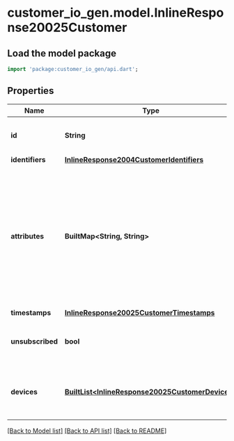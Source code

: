 # customer_io_gen.model.InlineResponse20025Customer

## Load the model package
```dart
import 'package:customer_io_gen/api.dart';
```

## Properties
Name | Type | Description | Notes
------------ | ------------- | ------------- | -------------
**id** | **String** | The customer ID referenced in the request. | [optional] 
**identifiers** | [**InlineResponse2004CustomerIdentifiers**](InlineResponse2004CustomerIdentifiers.md) |  | [optional] 
**attributes** | **BuiltMap&lt;String, String&gt;** | Contains attributes assigned to this profile, including your workspace's people-identifiers (by default, these are `id`, `email`, and `cio_id`). Attributes are all stored as strings. | [optional] 
**timestamps** | [**InlineResponse20025CustomerTimestamps**](InlineResponse20025CustomerTimestamps.md) |  | [optional] 
**unsubscribed** | **bool** | If true, the person is unsubscribed from messages. | [optional] 
**devices** | [**BuiltList&lt;InlineResponse20025CustomerDevices&gt;**](InlineResponse20025CustomerDevices.md) | Lists the devices associated with the customer profile. | [optional] 

[[Back to Model list]](../README.md#documentation-for-models) [[Back to API list]](../README.md#documentation-for-api-endpoints) [[Back to README]](../README.md)



